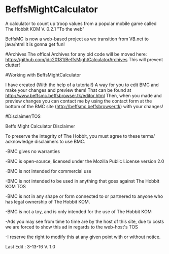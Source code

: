 # BeffsMightCalculator
A calculator to count up troop values from a popular mobile game called The Hobbit KOM 
V. 0.2.1 "To the web" 

BeffsMC is now a web-based project as we transition from VB.net to java/html it is gonna get fun!


#Archives
The offical Archives for any old code will be moved here: https://github.com/jdc20181/BeffsMightCalculatorArchives
This will prevent clutter!

#Working with BeffsMightCalculator

I have created (With the help of a tutorial!) A way for you to edit BMC and make your changes and preview them! 
That can be found at http://www.beffsmc.beffsbrowser.tk/editor.html
Then, when you made and preview changes you can contact me by using the contact form at the bottom of the BMC site (http://beffsmc.beffsbrowser.tk) with your changes!

#Disclaimer/TOS 

Beffs Might Calculator Disclaimer

To preserve the integrity of The Hobbit, you must agree to these terms/ acknowledge disclaimers  to use BMC. 

-BMC gives no warranties 

-BMC is open-source, licensed under the Mozilla Public License version 2.0 

-BMC is not intended for commercial use

-BMC is not intended to be used in anything that goes against The Hobbit KOM TOS

-BMC is not in any shape or form connected to or partnered to anyone who has legal ownership of The Hobbit KOM. 

-BMC is not a toy, and is only intended for the use of The Hobbit KOM

-Ads you may see from time to time are by the host of this site, due to costs we are forced to show this ad in regards to the web-host's TOS

-I reserve the right to modify this at any given point with or without notice. 

Last Edit : 3-13-16 V. 1.0 
